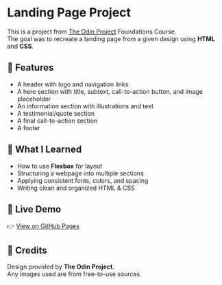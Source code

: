 # Landing Page Project

This is a project from [The Odin Project](https://www.theodinproject.com/) Foundations Course.  
The goal was to recreate a landing page from a given design using **HTML** and **CSS**.

## 🔹 Features
- A header with logo and navigation links
- A hero section with title, subtext, call-to-action button, and image placeholder
- An information section with illustrations and text
- A testimonial/quote section
- A final call-to-action section
- A footer

## 🔹 What I Learned
- How to use **Flexbox** for layout
- Structuring a webpage into multiple sections
- Applying consistent fonts, colors, and spacing
- Writing clean and organized HTML & CSS

## 🔹 Live Demo
👉 [View on GitHub Pages](https://ta-re-k.github.io/Landing-Page/)  


## 🔹 Credits
Design provided by **The Odin Project**.  
Any images used are from free-to-use sources 
